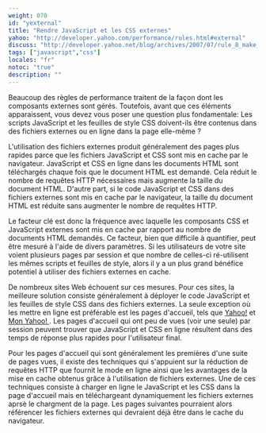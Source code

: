```yaml
---
weight: 070
id: "yexternal"
title: "Rendre JavaScript et les CSS externes"
yahoo: "http://developer.yahoo.com/performance/rules.html#external"
discuss: "http://developer.yahoo.net/blog/archives/2007/07/rule_8_make_jav.html"
tags: ["javascript","css"]
locales: "fr"
notoc: "true"
description: ""
---
```


Beaucoup des règles de performance traitent de la façon dont les composants externes sont gérés. Toutefois, avant que ces éléments apparaissent, vous devez vous poser une question plus fondamentale: Les scripts JavaScript et les feuilles de style CSS doivent-ils être contenus dans des fichiers externes ou en ligne dans la page elle-même ?

L'utilisation des fichiers externes produit généralement des pages plus rapides parce que les fichiers JavaScript et CSS sont mis en cache par le navigateur. JavaScript et CSS en ligne dans les documents HTML sont téléchargés chaque fois que le document HTML est demandé. Cela réduit le nombre de requêtes HTTP nécessaires mais augmente la taille du document HTML. D'autre part, si le code JavaScript et CSS dans des fichiers externes sont mis en cache par le navigateur, la taille du document HTML est réduite sans augmenter le nombre de requêtes HTTP.

Le facteur clé est donc la fréquence avec laquelle les composants CSS et JavaScript externes sont mis en cache par rapport au nombre de documents HTML demandés. Ce facteur, bien que difficile à quantifier, peut être mesuré à l'aide de divers paramètres. Si les utilisateurs de votre site voient plusieurs pages par session et que  nombre de celles-ci ré-utilisent les mêmes scripts et feuilles de style, alors il y a un plus grand bénéfice potentiel à utiliser des fichiers externes en cache.

De nombreux sites Web échouent sur ces mesures. Pour ces sites, la meilleure solution consiste généralement à déployer le code JavaScript et les feuilles de style CSS dans des fichiers externes. La seule exception où les mettre en ligne est préférable est les pages d'accueil, tels que [Yahoo!](http://www.yahoo.com) et [Mon Yahoo! ](http://my.yahoo.com). Les pages d'accueil qui ont peu de vues (voir une seule) par session peuvent trouver que JavaScript et CSS en ligne résultent dans des temps de réponse plus rapides pour l'utilisateur final.

Pour les pages d'accueil qui sont généralement les premières d'une suite de pages vues, il existe des techniques qui s'appuient sur la réduction de requêtes HTTP que fournit le mode en ligne ainsi que les avantages de la mise en cache obtenus grâce à l'utilisation de fichiers externes. Une de ces techniques consiste à charger en ligne le JavaScript et les CSS dans la page d'accueil mais en téléchargeant dynamiquement les fichiers externes aprsè le chargment de la page. Les pages suivantes pourraient alors référencer les fichiers externes qui devraient déjà être dans le cache du navigateur.
